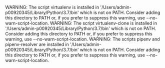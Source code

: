   WARNING: The script virtualenv is installed in '/Users/admin-p00920345/Library/Python/3.7/bin' which is not on PATH.
  Consider adding this directory to PATH or, if you prefer to suppress this warning, use --no-warn-script-location.
  WARNING: The script virtualenv-clone is installed in '/Users/admin-p00920345/Library/Python/3.7/bin' which is not on PATH.
  Consider adding this directory to PATH or, if you prefer to suppress this warning, use --no-warn-script-location.
  WARNING: The scripts pipenv and pipenv-resolver are installed in '/Users/admin-p00920345/Library/Python/3.7/bin' which is not on PATH.
  Consider adding this directory to PATH or, if you prefer to suppress this warning, use --no-warn-script-location.